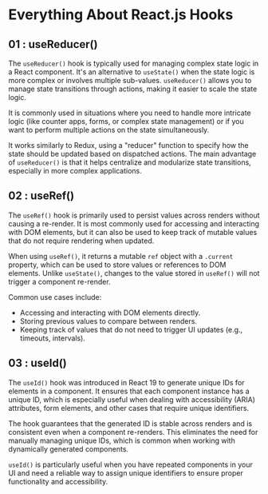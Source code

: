 # Everything About React.js Hooks

## **01 : useReducer()**

The `useReducer()` hook is typically used for managing complex state logic in a React component. It's an alternative to `useState()` when the state logic is more complex or involves multiple sub-values. `useReducer()` allows you to manage state transitions through actions, making it easier to scale the state logic.

It is commonly used in situations where you need to handle more intricate logic (like counter apps, forms, or complex state management) or if you want to perform multiple actions on the state simultaneously.

It works similarly to Redux, using a "reducer" function to specify how the state should be updated based on dispatched actions. The main advantage of `useReducer()` is that it helps centralize and modularize state transitions, especially in more complex applications.

## **02 : useRef()**

The `useRef()` hook is primarily used to persist values across renders without causing a re-render. It is most commonly used for accessing and interacting with DOM elements, but it can also be used to keep track of mutable values that do not require rendering when updated.

When using `useRef()`, it returns a mutable `ref` object with a `.current` property, which can be used to store values or references to DOM elements. Unlike `useState()`, changes to the value stored in `useRef()` will not trigger a component re-render.

Common use cases include:

- Accessing and interacting with DOM elements directly.
- Storing previous values to compare between renders.
- Keeping track of values that do not need to trigger UI updates (e.g., timeouts, intervals).

## **03 : useId()**

The `useId()` hook was introduced in React 19 to generate unique IDs for elements in a component. It ensures that each component instance has a unique ID, which is especially useful when dealing with accessibility (ARIA) attributes, form elements, and other cases that require unique identifiers.

The hook guarantees that the generated ID is stable across renders and is consistent even when a component re-renders. This eliminates the need for manually managing unique IDs, which is common when working with dynamically generated components.

`useId()` is particularly useful when you have repeated components in your UI and need a reliable way to assign unique identifiers to ensure proper functionality and accessibility.
